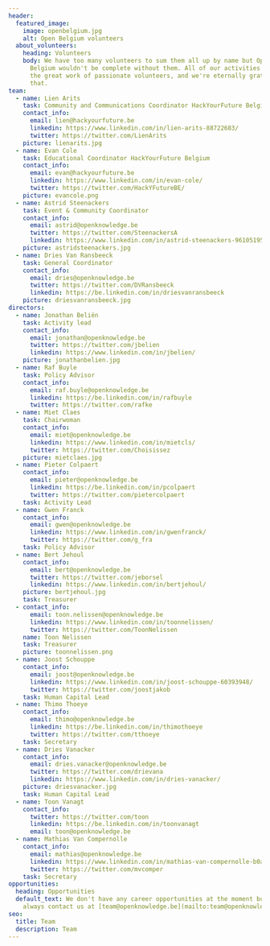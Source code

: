 ```yaml
---
header:
  featured_image:
    image: openbelgium.jpg
    alt: Open Belgium volunteers
  about_volunteers:
    heading: Volunteers
    body: We have too many volunteers to sum them all up by name but Open Knowledge
      Belgium wouldn't be complete without them. All of our activities rely on
      the great work of passionate volunteers, and we're eternally grateful for
      that.
team:
  - name: Lien Arits
    task: Community and Communications Coordinator HackYourFuture Belgium
    contact_info:
      email: lien@hackyourfuture.be
      linkedin: https://www.linkedin.com/in/lien-arits-88722683/
      twitter: https://twitter.com/LienArits
    picture: lienarits.jpg
  - name: Evan Cole
    task: Educational Coordinator HackYourFuture Belgium
    contact_info:
      email: evan@hackyourfuture.be
      linkedin: https://www.linkedin.com/in/evan-cole/
      twitter: https://twitter.com/HackYFutureBE/
    picture: evancole.png
  - name: Astrid Steenackers
    task: Event & Community Coordinator
    contact_info:
      email: astrid@openknowledge.be
      twitter: https://twitter.com/SteenackersA
      linkedin: https://www.linkedin.com/in/astrid-steenackers-96105195/
    picture: astridsteenackers.jpg
  - name: Dries Van Ransbeeck
    task: General Coordinator
    contact_info:
      email: dries@openknowledge.be
      twitter: https://twitter.com/DVRansbeeck
      linkedin: https://be.linkedin.com/in/driesvanransbeeck
    picture: driesvanransbeeck.jpg
directors:
  - name: Jonathan Beliën
    task: Activity lead
    contact_info:
      email: jonathan@openknowledge.be
      twitter: https://twitter.com/jbelien
      linkedin: https://www.linkedin.com/in/jbelien/
    picture: jonathanbelien.jpg
  - name: Raf Buyle
    task: Policy Advisor
    contact_info:
      email: raf.buyle@openknowledge.be
      linkedin: https://be.linkedin.com/in/rafbuyle
      twitter: https://twitter.com/rafke
  - name: Miet Claes
    task: Chairwoman
    contact_info:
      email: miet@openknowledge.be
      linkedin: https://www.linkedin.com/in/mietcls/
      twitter: https://twitter.com/Choisissez
    picture: mietclaes.jpg
  - name: Pieter Colpaert
    contact_info:
      email: pieter@openknowledge.be
      linkedin: https://be.linkedin.com/in/pcolpaert
      twitter: https://twitter.com/pietercolpaert
    task: Activity Lead
  - name: Gwen Franck
    contact_info:
      email: gwen@openknowledge.be
      linkedin: https://www.linkedin.com/in/gwenfranck/
      twitter: https://twitter.com/g_fra
    task: Policy Advisor
  - name: Bert Jehoul
    contact_info:
      email: bert@openknowledge.be
      twitter: https://twitter.com/jeborsel
      linkedin: https://www.linkedin.com/in/bertjehoul/
    picture: bertjehoul.jpg
    task: Treasurer
  - contact_info:
      email: toon.nelissen@openknowledge.be
      linkedin: https://www.linkedin.com/in/toonnelissen/
      twitter: https://twitter.com/ToonNelissen
    name: Toon Nelissen
    task: Treasurer
    picture: toonnelissen.png
  - name: Joost Schouppe
    contact_info:
      email: joost@openknowledge.be
      linkedin: https://www.linkedin.com/in/joost-schouppe-60393948/
      twitter: https://twitter.com/joostjakob
    task: Human Capital Lead
  - name: Thimo Thoeye
    contact_info:
      email: thimo@openknowledge.be
      linkedin: https://be.linkedin.com/in/thimothoeye
      twitter: https://twitter.com/tthoeye
    task: Secretary
  - name: Dries Vanacker
    contact_info:
      email: dries.vanacker@openknowledge.be
      twitter: https://twitter.com/drievana
      linkedin: https://www.linkedin.com/in/dries-vanacker/
    picture: driesvanacker.jpg
    task: Human Capital Lead
  - name: Toon Vanagt
    contact_info:
      twitter: https://twitter.com/toon
      linkedin: https://be.linkedin.com/in/toonvanagt
      email: toon@openknowledge.be
  - name: Mathias Van Compernolle
    contact_info:
      email: mathias@openknowledge.be
      linkedin: https://www.linkedin.com/in/mathias-van-compernolle-b0a6b011/
      twitter: https://twitter.com/mvcomper
    task: Secretary
opportunities:
  heading: Opportunities
  default_text: We don't have any career opportunities at the moment but you can
    always contact us at [team@openknowledge.be](mailto:team@openknowledge.be).
seo:
  title: Team
  description: Team
---
```

